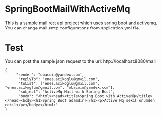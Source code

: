 # SpringBootMailWithActiveMq


This is a sample mail rest api project which uses spring boot and activemq.
You can change mail smtp configurations from application.yml file.


# Test

You can post the sample json request to the url: http://localhost:8080/mail

    {
	     "sender": "obacoin@yandex.com",
	      "replyTo": "enes.acikoglu@gmail.com",
	      "toList": ["enes.acikoglu@gmail.com", "enes.acikogluu@gmail.com", "obacoin@yandex.com"],
	      "subject": "ActiveMq Mail with Spring Boot",
	      "body": "<html><head><title>Spring Boot with ActiveMQ</title></head><body><h1>Spring Boot adamdır!</h1><p>Active Mq sekil onumden cekil</p></body></html>"
    }        
